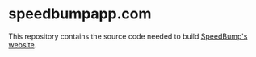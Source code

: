 # speedbumpapp.com

This repository contains the source code needed to build [SpeedBump's website](https://speedbumpapp.com).

